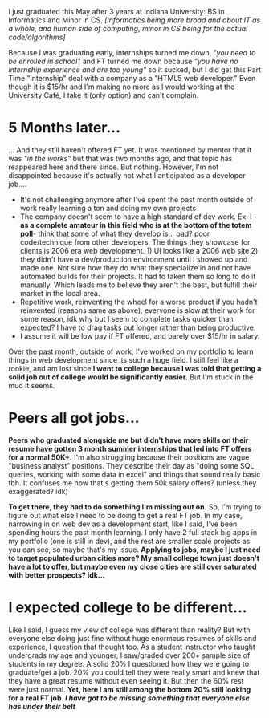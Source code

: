 I just graduated this May after 3 years at Indiana University: BS in Informatics and Minor in CS. *[Informatics being more broad and about IT as a whole, and human side of computing, minor in CS being for the actual code/algorithms]*

Because I was graduating early, internships turned me down, *"you need to be enrolled in school"* and FT turned me down because *"you have no internship experience and are too young"* so it sucked, but I did get this Part Time "internship" deal with a company as a "HTML5 web developer." Even though it is $15/hr and I'm making no more as I would working at the University Café, I take it (only option) and can't complain.

# 5 Months later...

... And they still haven't offered FT yet. It was mentioned by mentor that it was *"in the works"* but that was two months ago, and that topic has reappeared here and there since. But nothing. However, I'm not disappointed because it's actually not what I anticipated as a developer job....

- It's not challenging anymore after I've spent the past month outside of work really learning a ton and doing my own projects
- The company doesn't seem to have a high standard of dev work. Ex: I -**as a complete amateur in this field who is at the bottom of the totem poll**- think that some of what they develop is... bad? poor code/technique from other developers. The things they showcase for clients is 2006 era web development. 1) UI looks like a 2006 web site 2) they didn't have a dev/production environment until I showed up and made one. Not sure how they do what they specialize in and not have automated builds for their projects. It had to taken them so long to do it manually. Which leads me to believe they aren't the best, but fulfill their market in the local area.
- Repetitive work, reinventing the wheel for a worse product if you hadn't reinvented (reasons same as above), everyone is slow at their work for some reason, idk why but I seem to complete tasks quicker than expected? I have to drag tasks out longer rather than being productive.
- I assume it will be low pay if FT offered, and barely over $15/hr in salary.

Over the past month, outside of work, I've worked on my portfolio to learn things in web development since its such a huge field. I still feel like a rookie, and am lost since **I went to college because I was told that getting a solid job out of college would be significantly easier.** But I'm stuck in the mud it seems.

# Peers all got jobs...

**Peers who graduated alongside me but didn't have more skills on their resume have gotten 3 month summer internships that led into FT offers for a normal 50K+.** I'm also struggling because their positions are vague "business analyst" positions. They describe their day as "doing some SQL queries, working with some data in excel" and things that sound really basic tbh. It confuses me how that's getting them 50k salary offers? (unless they exaggerated? idk)

**To get there, they had to do something I'm missing out on.** So, I'm trying to figure out what else I need to be doing to get a real FT job. In my case, narrowing in on web dev as a development start, like I said, I've been spending hours the past month learning. I only have 2 full stack big apps in my portfolio (one is still in dev), and the rest are smaller scale projects as you can see, so maybe that's my issue. **Applying to jobs, maybe I just need to target populated urban cities more? My small college town just doesn't have a lot to offer, but maybe even my close cities are still over saturated with better prospects? idk...**

# I expected college to be different...

Like I said, I guess my view of college was different than reality? But with everyone else doing just fine without huge enormous resumes of skills and experience, I question that thought too. As a student instructor who taught undergrads my age and younger, I saw/graded over 200+ sample size of students in my degree. A solid 20% I questioned how they were going to graduate/get a job. 20% you could tell they were really smart and knew that they have a great resume without even seeing it. But then the 60% rest were just normal. **Yet, here I am still among the bottom 20% still looking for a real FT job. *I have got to be missing something that everyone else has under their belt***
